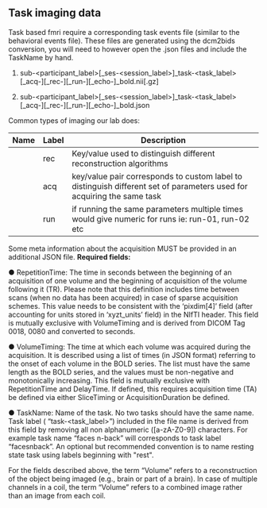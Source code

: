 ## Task imaging data

Task based fmri require a corresponding task events file (similar to the behavioral events file). These files are generated using the dcm2bids conversion, you will need to however open the .json files and include the TaskName by hand. 

  1) sub-<participant_label>[_ses-<session_label>]_task-<task_label>[_acq-<label>][_rec-<label>][_run-<index>][_echo-<index>]_bold.nii[.gz]
  
  2) sub-<participant_label>[_ses-<session_label>]_task-<task_label>[_acq-<label>][_rec-<label>][_run-<index>][_echo-<index>]_bold.json
  
  
Common types of imaging our lab does:



| Name  | Label | Description |
| ------------- | ------------- |------------- |
|                |   rec           |    Key/value used to distinguish different reconstruction algorithms           |
|                |  acq            |    key/value pair corresponds to custom label to distinguish different set of parameters used for acquiring the same task |
|                |     run         |     if running the same parameters multiple times would give numeric for runs ie: run-01, run-02 etc         |





Some meta information about the acquisition MUST be provided in an additional JSON file.
**Required fields:**


● RepetitionTime: The time in seconds between the beginning of an acquisition of one volume and the
beginning of acquisition of the volume following it (TR). Please note that this definition includes time
between scans (when no data has been acquired) in case of sparse acquisition schemes. This value needs
to be consistent with the ‘pixdim[4]’ field (after accounting for units stored in ‘xyzt_units’ field) in the
NIfTI header. This field is mutually exclusive with VolumeTiming and is derived from DICOM Tag 0018,
0080 and converted to seconds.

● VolumeTiming: The time at which each volume was acquired during the acquisition. It is described
using a list of times (in JSON format) referring to the onset of each volume in the BOLD series. The list must
have the same length as the BOLD series, and the values must be non-negative and monotonically
increasing. This field is mutually exclusive with RepetitionTime and DelayTime. If defined, this
requires acquisition time (TA) be defined via either SliceTiming or AcquisitionDuration be
defined.

● TaskName: Name of the task. No two tasks should have the same name. Task label (
“task-<task_label>”) included in the file name is derived from this field by removing all non
alphanumeric ([a-zA-Z0-9]) characters. For example task name “faces n-back” will corresponds to task
label “facesnback”. An optional but recommended convention is to name resting state task using labels
beginning with "rest".


For the fields described above, the term “Volume” refers to a reconstruction of the
object being imaged (e.g., brain or part of a brain). In case of multiple channels in a coil, the term “Volume” refers to
a combined image rather than an image from each coil.
